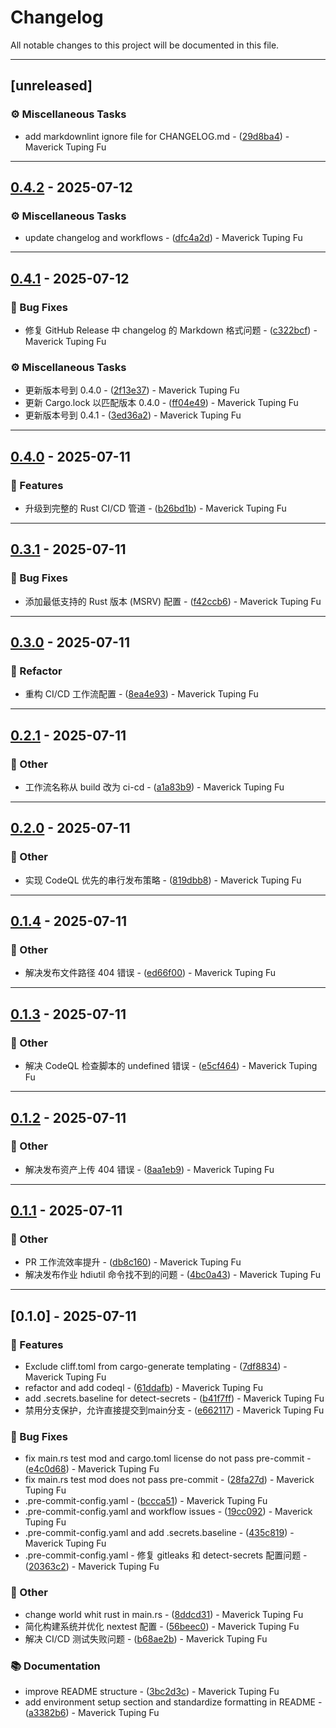 # Changelog

All notable changes to this project will be documented in this file.

---
## [unreleased]

### ⚙️ Miscellaneous Tasks

- add markdownlint ignore file for CHANGELOG.md - ([29d8ba4]($REPO/commit/29d8ba4772cc70db9da6d228de9de585bfa24eeb)) - Maverick Tuping Fu

---
## [0.4.2]($REPO/compare/v0.4.1..v0.4.2) - 2025-07-12

### ⚙️ Miscellaneous Tasks

- update changelog and workflows - ([dfc4a2d]($REPO/commit/dfc4a2d93bb6ba5b039155978139c92dbeaebbe7)) - Maverick Tuping Fu

---
## [0.4.1]($REPO/compare/v0.4.0..v0.4.1) - 2025-07-12

### 🐛 Bug Fixes

- 修复 GitHub Release 中 changelog 的 Markdown 格式问题 - ([c322bcf]($REPO/commit/c322bcff91d39efc57fdb3b2a8fe47fd12722e9f)) - Maverick Tuping Fu

### ⚙️ Miscellaneous Tasks

- 更新版本号到 0.4.0 - ([2f13e37]($REPO/commit/2f13e37c4775032803fbbf75ba7108d1d8b5f19e)) - Maverick Tuping Fu
- 更新 Cargo.lock 以匹配版本 0.4.0 - ([ff04e49]($REPO/commit/ff04e49f485bd6fb3fa0e52c125f086423723671)) - Maverick Tuping Fu
- 更新版本号到 0.4.1 - ([3ed36a2]($REPO/commit/3ed36a2162eac72fe882e31239c6682b41c585db)) - Maverick Tuping Fu

---
## [0.4.0]($REPO/compare/v0.3.1..v0.4.0) - 2025-07-11

### 🚀 Features

- 升级到完整的 Rust CI/CD 管道 - ([b26bd1b]($REPO/commit/b26bd1bc4460246c399c8ca350b205ac1c3596a6)) - Maverick Tuping Fu

---
## [0.3.1]($REPO/compare/v0.3.0..v0.3.1) - 2025-07-11

### 🐛 Bug Fixes

- 添加最低支持的 Rust 版本 (MSRV) 配置 - ([f42ccb6]($REPO/commit/f42ccb678fa6893a48d1fe11d2e94f89dc9ed1d7)) - Maverick Tuping Fu

---
## [0.3.0]($REPO/compare/v0.2.1..v0.3.0) - 2025-07-11

### 🚜 Refactor

- 重构 CI/CD 工作流配置 - ([8ea4e93]($REPO/commit/8ea4e93e45d6a714c65b27c5a1c73650cb18a5de)) - Maverick Tuping Fu

---
## [0.2.1]($REPO/compare/v0.2.0..v0.2.1) - 2025-07-11

### 💼 Other

- 工作流名称从 build 改为 ci-cd - ([a1a83b9]($REPO/commit/a1a83b907a1b8b7088b9a2e9c399c31440fd2e88)) - Maverick Tuping Fu

---
## [0.2.0]($REPO/compare/v0.1.4..v0.2.0) - 2025-07-11

### 💼 Other

- 实现 CodeQL 优先的串行发布策略 - ([819dbb8]($REPO/commit/819dbb8ae8edd3801a217ac3fb77a81aa5c2902b)) - Maverick Tuping Fu

---
## [0.1.4]($REPO/compare/v0.1.3..v0.1.4) - 2025-07-11

### 💼 Other

- 解决发布文件路径 404 错误 - ([ed66f00]($REPO/commit/ed66f005f4469ab4d3ae03151cb32cd2bef289b4)) - Maverick Tuping Fu

---
## [0.1.3]($REPO/compare/v0.1.2..v0.1.3) - 2025-07-11

### 💼 Other

- 解决 CodeQL 检查脚本的 undefined 错误 - ([e5cf464]($REPO/commit/e5cf464a1bce56ed09f43bb19f0099dcec80fb57)) - Maverick Tuping Fu

---
## [0.1.2]($REPO/compare/v0.1.1..v0.1.2) - 2025-07-11

### 💼 Other

- 解决发布资产上传 404 错误 - ([8aa1eb9]($REPO/commit/8aa1eb96a7eecb4f43da036fa1c77ba728cb2477)) - Maverick Tuping Fu

---
## [0.1.1]($REPO/compare/v0.1.0..v0.1.1) - 2025-07-11

### 💼 Other

- PR 工作流效率提升 - ([db8c160]($REPO/commit/db8c160e42180b82ca211924797de3f78732e4ed)) - Maverick Tuping Fu
- 解决发布作业 hdiutil 命令找不到的问题 - ([4bc0a43]($REPO/commit/4bc0a433e3873eb6ce454c8fc5c6dbc626ce60f1)) - Maverick Tuping Fu

---
## [0.1.0] - 2025-07-11

### 🚀 Features

- Exclude cliff.toml from cargo-generate templating - ([7df8834]($REPO/commit/7df8834b683bc5b3d13d282fb16a6fcf995ec45a)) - Maverick Tuping Fu
- refactor and add codeql - ([61ddafb]($REPO/commit/61ddafb814aeacd621bd4093efd4528a9254d8e8)) - Maverick Tuping Fu
- add .secrets.baseline for detect-secrets - ([b41f7ff]($REPO/commit/b41f7ffb45f81d8839947260607217f15f54c9f1)) - Maverick Tuping Fu
- 禁用分支保护，允许直接提交到main分支 - ([e662117]($REPO/commit/e6621171cb708ffa3689179f6f5aecc332f0cb5c)) - Maverick Tuping Fu

### 🐛 Bug Fixes

- fix main.rs test mod and cargo.toml license do not pass pre-commit - ([e4c0d68]($REPO/commit/e4c0d681be0c0aa390fb9d8a6afe3e9e8f7199cb)) - Maverick Tuping Fu
- fix main.rs test mod does not pass pre-commit - ([28fa27d]($REPO/commit/28fa27d62d14193340d61107f1a7ed6323c1924b)) - Maverick Tuping Fu
- .pre-commit-config.yaml - ([bccca51]($REPO/commit/bccca519db3d6301573afe6f267e2f40f3523aaa)) - Maverick Tuping Fu
- .pre-commit-config.yaml and workflow issues - ([19cc092]($REPO/commit/19cc092b6b20ed903cc3be283dcd4d721768eb59)) - Maverick Tuping Fu
- .pre-commit-config.yaml and add .secrets.baseline - ([435c819]($REPO/commit/435c819571a075d48099a6763e5b7445533e792f)) - Maverick Tuping Fu
- .pre-commit-config.yaml - 修复 gitleaks 和 detect-secrets 配置问题 - ([20363c2]($REPO/commit/20363c25708a2e91274821fa401613a28ffd0366)) - Maverick Tuping Fu

### 💼 Other

- change world whit rust in main.rs - ([8ddcd31]($REPO/commit/8ddcd31ab2ba7bf6c354aedc478784b0e80ca033)) - Maverick Tuping Fu
- 简化构建系统并优化 nextest 配置 - ([56beec0]($REPO/commit/56beec04b5823ca45c6690490ffae6acdb19507a)) - Maverick Tuping Fu
- 解决 CI/CD 测试失败问题 - ([b68ae2b]($REPO/commit/b68ae2b4ab0c0febf68eb6a9dcbdaa27f6f0946d)) - Maverick Tuping Fu

### 📚 Documentation

- improve README structure - ([3bc2d3c]($REPO/commit/3bc2d3cff0608f464ec9d8c1310ce2ab483173f3)) - Maverick Tuping Fu
- add environment setup section and standardize formatting in README - ([a3382b6]($REPO/commit/a3382b65d32f8e4b35d8e0d8607f9eed85c1722c)) - Maverick Tuping Fu

<!-- generated by git-cliff -->
